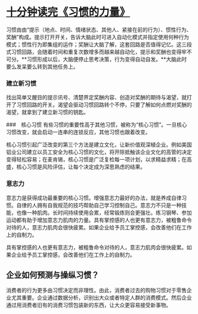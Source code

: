 # [十分钟读完《习惯的力量》](http://mp.weixin.qq.com/s/O7HNHDrCRVfoy8y6Jae5YQ)
习惯由由“提示（地点、时间、情绪状态、其他人、紧接在前的行为）、惯性行为、奖酬”构成。提示打开开关，告诉大脑此时可进入自动化模式并指定使用何种行为模式；惯性行为即集组的运作；奖酬让大脑了解，这套回路是否值得记忆。这三段式习惯回路，会随着时间和重复次数增多而越来越自动化，提示和奖酬也变得牢不可分。**习惯形成以后，大脑便停止思考决策，行为变得自动自发。**大脑此时要么发呆要么转到其他任务上。

### 建立新习惯
找出简单又醒目的提示讯号、清楚界定奖酬内容、创造对奖酬的期待与渴望，就打开了习惯回路的开关。渴望会驱动习惯回路转个不停，只要了解如何点燃对奖酬的渴望，就拿到了建立新习惯的钥匙。

###　核心习惯
有些习惯的重要性高于其他习惯，被称为“核心习惯”。一旦核心习惯改变，就会启动一连串的连锁反应，其他习惯也跟着改变。

核心习惯引起广泛改变的第三个方法是建立文化，让新价值观深植企业。例如美国铝业公司建立以员工安全为核心习惯的文化，将开除抵触该企业文化的高管的决定变得轻松容易；在麦肯锡，核心习惯是广泛复检每一项计划，以求精益求精；在高盛，核心习惯是风险评估，让每个决定成为深思熟虑的结果。

### 意志力
意志力是获得成功最重要的核心习惯。增强意志力最好的办法，就是养成自律习惯。自律的人拥有自我规范的技巧帮助自己学习控制自己。意志力不只是一种技能，也像一种肌肉。长时间持续使用会累，经常锻炼则会更强壮。练习钢琴、参加运动都有助于增加意志力肌肉的力量。具有掌控感的人也更有意志力，被粗鲁命令对待的人，意志力肌肉会很快疲累。如果企业给予员工掌控感，会改善他们在工作上的自制力。

具有掌控感的人也更有意志力，被粗鲁命令对待的人，意志力肌肉会很快疲累。如果企业给予员工掌控感，会改善他们在工作上的自制力。

## 企业如何预测与操纵习惯？
消费者的行为更多由习惯决定而非理性。由此，消费者过去的购物习惯对于零售企业尤其重要。企业通过数据分析，识别出大众或者特定人群的消费模式。然后企业通过用消费者旧有的消费习惯包装新的东西，让大众更容易接受新事物。


